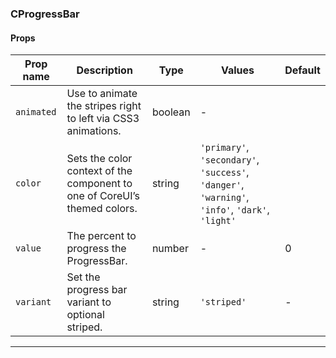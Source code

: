 ### CProgressBar

#### Props

| Prop name             | Description                                                               | Type    | Values                                                                                          | Default |
| --------------------- | ------------------------------------------------------------------------- | ------- | ----------------------------------------------------------------------------------------------- | ------- |
| <code>animated</code> | Use to animate the stripes right to left via CSS3 animations.             | boolean | -                                                                                               |         |
| <code>color</code>    | Sets the color context of the component to one of CoreUI’s themed colors. | string  | `'primary'`, `'secondary'`, `'success'`, `'danger'`, `'warning'`, `'info'`, `'dark'`, `'light'` |         |
| <code>value</code>    | The percent to progress the ProgressBar.                                  | number  | -                                                                                               | 0       |
| <code>variant</code>  | Set the progress bar variant to optional striped.                         | string  | `'striped'`                                                                                     | -       |

---
